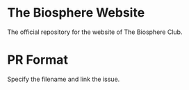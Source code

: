 # The Biosphere Website
The official repository for the website of The Biosphere Club.

# PR Format 
Specify the filename and link the issue. 
